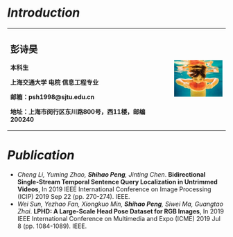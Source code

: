 # _Introduction_
<table border="0">
  <tr>
    <td width="75%">
      <h2>彭诗昊</h2>
      <p><b>本科生</b></p>
      <p><b>上海交通大学  电院  信息工程专业</b></p>
      <p><b>邮箱：psh1998@sjtu.edu.cn</b></p>
      <p><b>地址：上海市闵行区东川路800号，西11楼，邮编200240</b></p>
    </td>
    <td width="25%">
      <img src="/zhengjianzhao.png" width="100%">      
    </td>
  </tr>
</table>

# _Publication_
* *Cheng Li, Yuming Zhao, **Shihao Peng**, Jinting Chen*. **Bidirectional Single-Stream Temporal Sentence Query Localization in Untrimmed Videos**, In 2019 IEEE International Conference on Image Processing (ICIP) 2019 Sep 22 (pp. 270-274). IEEE.
* *Wei Sun, Yezhao Fan, Xiongkuo Min, **Shihao Peng**, Siwei Ma, Guangtao Zhai*. **LPHD: A Large-Scale Head Pose Dataset for RGB Images**, In 2019 IEEE International Conference on Multimedia and Expo (ICME) 2019 Jul 8 (pp. 1084-1089). IEEE.

